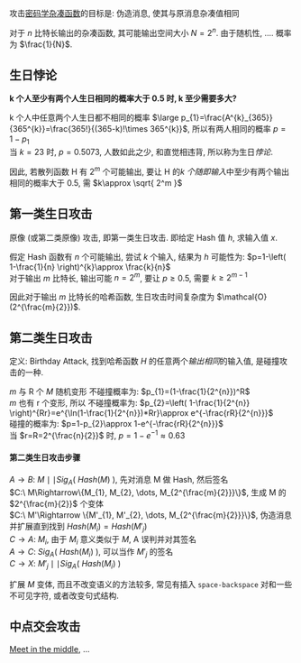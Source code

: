 
攻击[密码学杂凑函数](ReadMe.md)的目标是: 伪造消息, 使其与原消息杂凑值相同

对于 $n$ 比特长输出的杂凑函数, 其可能输出空间大小 $N=2^{n}$. 由于随机性, .... 概率为 $\frac{1}{N}$.

## 生日悖论

**k 个人至少有两个人生日相同的概率大于 $0.5$ 时, k 至少需要多大?**

k 个人中任意两个人生日都不相同的概率 $\large p_{1}=\frac{A^{k}_{365}}{365^{k}}=\frac{365!}{(365-k)!\times 365^{k}}$, 所以有两人相同的概率 $p=1-p_{1}$  
当 $k=23$ 时, $p=0.5073$, 人数如此之少, 和直觉相违背, 所以称为生日*悖论*.

因此, 若散列函数 H 有 $2^m$ 个可能输出, 要让 H 的*k 个随即输入*中至少有两个输出相同的概率大于 0.5, 需 $k\approx \sqrt{ 2^m }$

## 第一类生日攻击

原像 (或第二类原像) 攻击, 即第一类生日攻击. 即给定 Hash 值 $h$, 求输入值 $x$.  

假定 Hash 函数有 $n$ 个可能输出, 尝试 $k$ 个输入, 结果为 $h$ 可能性为: $p=1-\left( 1-\frac{1}{n} \right)^{k}\approx \frac{k}{n}$  
对于输出 $m$ 比特长, 输出可能 $n=2^{m}$, 要让 $p\geq 0.5$, 需要 $k\geq 2^{m-1}$

因此对于输出 $m$ 比特长的哈希函数, 生日攻击时间复杂度为 $\mathcal{O}(2^{\frac{m}{2}})$.

## 第二类生日攻击

定义: Birthday Attack, 找到哈希函数 $H$ 的任意两个*输出相同*的输入值, 是碰撞攻击的一种.

$m$ 与 R 个 $M$ 随机变形 不碰撞概率为: $p_{1}=(1-\frac{1}{2^{n}})^R$  
$m$ 也有 r 个变形, 所以 不碰撞概率为: $p_{2}=\left( 1-\frac{1}{2^{n}} \right)^{Rr}=e^{\ln(1-\frac{1}{2^{n}})*Rr}\approx e^{-\frac{rR}{2^{n}}}$  
碰撞的概率为: $p=1-p_{2}\approx 1-e^{-\frac{rR}{2^{n}}}$  
当 $r=R=2^{\frac{n}{2}}$ 时, $p=1-e^{-1}\approx 0.63$

#### 第二类生日攻击步骤

$A\to B:\ M\mid\mid Sig_{A}(\ Hash(M)\ )$, 先对消息 M 做 Hash, 然后签名  
$C:\ M\Rightarrow\{M_{1}, M_{2}, \dots, M_{2^{\frac{m}{2}}}\}$, 生成 M 的 $2^{\frac{m}{2}}$ 个变体  
$C:\ M'\Rightarrow \{M'_{1}, M'_{2}, \dots, M_{2^{\frac{m}{2}}}\}$, 伪造消息并扩展直到找到 $Hash(M_{i})=Hash(M'_{j})$  
$C\to A:\ M_{i}$, 由于 $M_{i}$ 意义类似于 $M$, A 误判并对其签名  
$A\to C:\ Sig_{A}(\ Hash(M_{i})\ )$, 可以当作 $M'_{j}$ 的签名  
$C\to X:\ M'_{j}\mid\mid Sig_{A}(\ Hash(M_{i})\ )$  

扩展 $M$ 变体, 而且不改变语义的方法较多, 常见有插入 `space-backspace` 对和一些不可见字符, 或者改变句式结构.

## 中点交会攻击 

[Meet in the middle](../分组密码/Feistel-结构/EDE.md), ...
